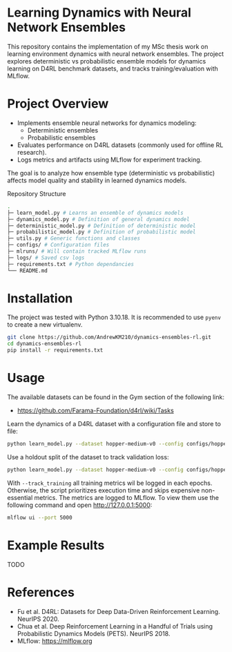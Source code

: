 # Learning Dynamics with Neural Network Ensembles

This repository contains the implementation of my MSc thesis work on learning environment dynamics with neural network ensembles.
The project explores deterministic vs probabilistic ensemble models for dynamics learning on D4RL benchmark datasets, and tracks training/evaluation with MLflow.

# Project Overview

- Implements ensemble neural networks for dynamics modeling:
  - Deterministic ensembles
  - Probabilistic ensembles
- Evaluates performance on D4RL datasets (commonly used for offline RL 
research).
- Logs metrics and artifacts using MLflow for experiment tracking.

The goal is to analyze how ensemble type (deterministic vs probabilistic) affects model quality and stability in learned dynamics models.

Repository Structure
```bash
.
├─ learn_model.py # Learns an ensemble of dynamics models
├─ dynamics_model.py # Definition of general dynamics model
├─ deterministic_model.py # Definition of deterministic model
├─ probabilistic_model.py # Definition of probabilistic model
├─ utils.py # Generic functions and classes
├─ configs/ # Configuration files
├─ mlruns/ # Will contain tracked MLflow runs
├─ logs/ # Saved csv logs
├─ requirements.txt # Python dependancies
└── README.md
```

# Installation

The project was tested with Python 3.10.18. It is recommended to use ```pyenv``` to create a new virtualenv.

```bash
git clone https://github.com/AndrewKM210/dynamics-ensembles-rl.git
cd dynamics-ensembles-rl
pip install -r requirements.txt

```

# Usage

The available datasets can be found in the Gym section of the following link:
- https://github.com/Farama-Foundation/d4rl/wiki/Tasks

Learn the dynamics of a D4RL dataset with a configuration file and store to file:

```bash
python learn_model.py --dataset hopper-medium-v0 --config configs/hopper_dnn.yaml --output model.pkl
```

Use a holdout split of the dataset to track validation loss:
```bash
python learn_model.py --dataset hopper-medium-v0 --config configs/hopper_dnn.yaml --holdout_ratio 0.2 --track_training
```

With ```--track_training``` all training metrics wil be logged in each epochs. Otherwise, the script prioritizes execution time and skips expensive non-essential metrics. The metrics are logged to MLflow. To view them use the following command and open http://127.0.0.1:5000: 

```bash
mlflow ui --port 5000
```

# Example Results

TODO

# References

- Fu et al. D4RL: Datasets for Deep Data-Driven Reinforcement Learning. NeurIPS 2020.
- Chua et al. Deep Reinforcement Learning in a Handful of Trials using Probabilistic Dynamics Models (PETS). NeurIPS 2018.
- MLflow: https://mlflow.org
